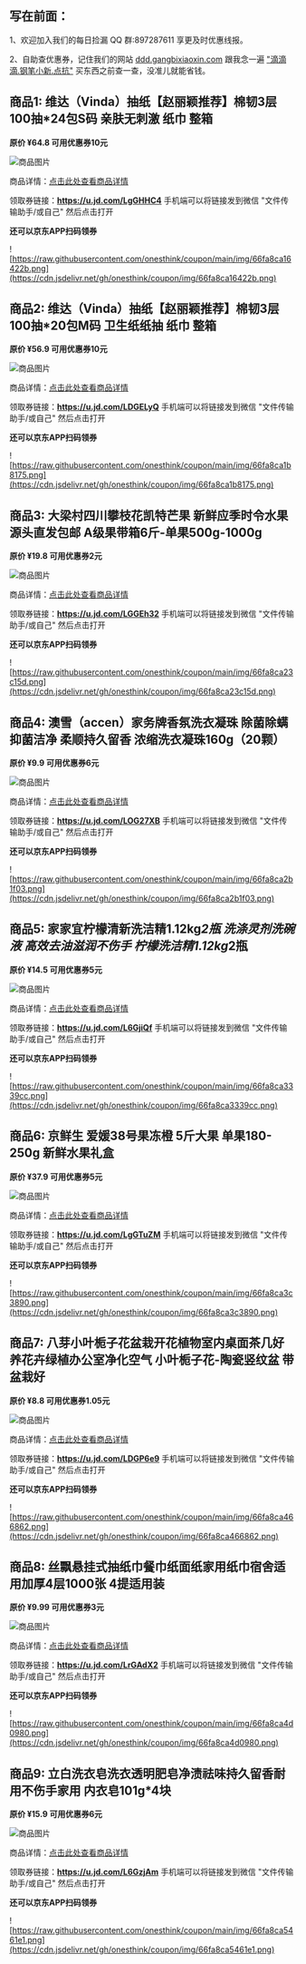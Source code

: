 ## 写在前面：

1、欢迎加入我们的每日捡漏 QQ 群:897287611 享更及时优惠线报。

2、自助查优惠券，记住我们的网站 [ddd.gangbixiaoxin.com](https://ddd.gangbixiaoxin.com) 跟我念一遍 ["滴滴滴.钢笔小新.点抗"](https://ddd.gangbixiaoxin.com) 买东西之前查一查，没准儿就能省钱。

## 商品1: 维达（Vinda）抽纸【赵丽颖推荐】棉韧3层100抽*24包S码 亲肤无刺激 纸巾 整箱

**原价 ¥64.8 可用优惠券10元**

![商品图片](http://img14.360buyimg.com/n1/jfs/t1/108660/5/51433/210085/66f8f5fdF8d465e35/16e9b5b244803ee9.jpg)

商品详情：[点击此处查看商品详情](https://union-click.jd.com/jdc?e=1003156031&amp;p=JF8BAacJK1olXwIAU15bDU0fAl8IGloUXQMGVF1VCUInRzBQRQQlBENHFRxWFlVMWzBeTA9KQl1XSwwDVFVPRjtUBAJQAVsMFgQZBC93ZRtXGCYSBXEDKyYocytPVC1bUAlHO2gAVVYAaA13ajV0Wz1dNWJ-KStKSEdjeh9tbCh2HXF7ID0kayxLexpvbTlMGwRhNlc-ahJvRw9TYz13FHpJICxVei9kZ21_U1NnP1x2Uj4FdzxsYAxWbAR1PXJLLwEqfDxKVhZJWi9KBHRgI1cUcDJjYRtBZBthNGJgIwc-X3tkRTgWcxlKOWYKHBxDe05CUTMWWyJlUQoyVW5eCUsQCmkPHVIQbTYCVG4LZksWAm4JGlsSVAQyVW5dDkgRBGcPGlsXWgADZF5VD3vArtfdkerA1b_WytaKsezCitPchdMlbTYBZF5cCUkXB2gJGVslbQYBZF1tViUWUGgNHFtHCWheVAAUVRBfUQEPElIUVAEBXW5fCUoVAV84Kz91O3JdVyNaUDwWfBd9YDtNCkRRHwwPbiUVAmdVex11NFx-FDgVYC9rfho4G2s)

领取券链接：**https://u.jd.com/LgGHHC4** 手机端可以将链接发到微信 "文件传输助手/或自己" 然后点击打开

**还可以京东APP扫码领券**

![https://raw.githubusercontent.com/onesthink/coupon/main/img/66fa8ca16422b.png](https://cdn.jsdelivr.net/gh/onesthink/coupon/img/66fa8ca16422b.png)

## 商品2: 维达（Vinda）抽纸【赵丽颖推荐】棉韧3层100抽*20包M码  卫生纸纸抽 纸巾 整箱

**原价 ¥56.9 可用优惠券10元**

![商品图片](http://img14.360buyimg.com/n1/jfs/t1/100798/26/51900/196574/66f8f421F6945331b/618996b1358d2fc2.jpg)

商品详情：[点击此处查看商品详情](https://union-click.jd.com/jdc?e=1003156031&amp;p=JF8BAacJK1olXwIBVlpfAEsfCl8IGloUXAQHUlpdCUwnRzBQRQQlBENHFRxWFlVMWzBeTA9KQl1XSwwDVFVPRjtUBAJQAVsMFgQZBE9sc2lsWAlUH15qBghfWwNgSzN-UAhVHWgADwRVcxBgXg9cbAJcOE1GHV5KSEdjeh9tbChyGHFrBjgqayxJexpvbTlMGwRhNlc-ahJvRw9TYz13FHpJICxVei9kZ21_U1NnP1x2Uj4FdzxsYAxWbAR1PXJLLwEqfDxKVhZJWi9KBHRgI1cUcDJjYRtBZBthNGJgIwc-X3t3WCxYbhJdHGMFJh0BTiJUdwkOc1tTUQoyVW5eCUsQCmkPHVIQbTYCVG4LZksWAm4JGlsSVAQyVW5dDkgRBGcPGlscXA4KZF5VD3vArtfdkerA1b_WytaKsezCitPchdMlbTYBZF5cCUkXB2gJGVslbQYBZF1tViUWUG9fGVodW2heVAAUVRRCCwEPHF8WWQQKUG5fCUoVAV84K19uLQBmFwwcShN_UTkKSBNiFVp0Hw0dSCUVWDUAYABiAGZWIwcUbQBTSm84G2s)

领取券链接：**https://u.jd.com/LDGELyQ** 手机端可以将链接发到微信 "文件传输助手/或自己" 然后点击打开

**还可以京东APP扫码领券**

![https://raw.githubusercontent.com/onesthink/coupon/main/img/66fa8ca1b8175.png](https://cdn.jsdelivr.net/gh/onesthink/coupon/img/66fa8ca1b8175.png)

## 商品3: 大梁村四川攀枝花凯特芒果 新鲜应季时令水果 源头直发包邮 A级果带箱6斤-单果500g-1000g

**原价 ¥19.8 可用优惠券2元**

![商品图片](http://img14.360buyimg.com/n1/jfs/t1/4210/19/23694/75250/66d72e85F2bc75be2/b195bac548f28212.jpg)

商品详情：[点击此处查看商品详情](https://union-click.jd.com/jdc?e=1003156031&amp;p=JF8BAd0JK1olXwIAUFtdDEkWB18IGlsVXwUCU1tbAUMVAl9MRANLAjZbERscSkAJHTRQRA1CCVkdDwtCWhVLHTdNTwcKBENeCVAfUg8bVGphHj1HOX5YAgQOCzdJfxZ0XgRCPlJcOlwZUDMSQQpOfVhADm19BFoWflxXDxtxazliPm1AICc1YT9eAzB8RCtNOWVmEiovUi51Ag9Oey5mK2FbKBcpakpzYSZsWzh3B2BgHSYbaAN_UAxBbAxhJG5mID06SDxIfw1zfCcTOE5hIjkCViNFZRNoewIVHWUAASkqbB5UdQZgci9xNRIBIygkbCx0WRMBbFltP3JbHRspVytwdydrXC98C2V1DSUafzJzUBRoD1lgSQR3ZAoEdiJicWtAex0WGn5bTl0hUEx8HTkEF2sUbQUDVFlUDkwRCmo4K1sVbUdsVFhaD04RA204GmsVWwUEU1ZaCUsfBm0AK1sdWjbV-eaIgvrCi9bchdPC5KHX3eKJlsMnM18LK1sUXAQCUFlcCksnM28LK1glA2gDB1daXEwQUwFUGwVcAFhWEDBaAUweBG4BG2sXXAcAVm5tOBwSampuST9tB1BYB10hVjdufypXTDhBA2gAEAYlDQlyRQkLTgh-IlYGHyhtCHs)

领取券链接：**https://u.jd.com/LGGEh32** 手机端可以将链接发到微信 "文件传输助手/或自己" 然后点击打开

**还可以京东APP扫码领券**

![https://raw.githubusercontent.com/onesthink/coupon/main/img/66fa8ca23c15d.png](https://cdn.jsdelivr.net/gh/onesthink/coupon/img/66fa8ca23c15d.png)

## 商品4: 澳雪（accen）家务牌香氛洗衣凝珠 除菌除螨抑菌洁净 柔顺持久留香 浓缩洗衣凝珠160g（20颗）

**原价 ¥9.9 可用优惠券6元**

![商品图片](http://img14.360buyimg.com/n1/jfs/t1/26973/4/20585/137408/668fa05fF2b4b9a53/b88a5cc9c21f11d0.jpg)

商品详情：[点击此处查看商品详情](https://union-click.jd.com/jdc?e=1003156031&amp;p=JF8BAdsJK1olXwIAUFZdAUoXAF8IGlodWgcBXFlVAUoSAF9MRANLAjZbERscSkAJHTRQRA1CCVkdDwtCWhVLHTdNTwcKBENeCVAfUg8bAAdxcxt-KQ8GCC0Jag5_BDpbXF9sG1YBOlwOVyh_Zy57ejxdBUJgDjgLD1xXDxtxaz5sPnlGIFwHbzJ0Ayt_ciNNOWV6Ej4vUhh1AgdOeC5mL2FYKBcpekp-YSZOWy93AHVgHSIbaylvUBsJbAxhJG5mIwc-Sz9uVT9zfCcTOE5hIjkCViNFZRB_bChpVGVrLyc9UQJJdB1sci8ULQN0LT0uaD9CRwxhaz52B1QHIzwhaz91YCh8cg13KmUCFilfcCxsY3sKbk8XKDZ0ACdUDDN2VA93AVN0DQZUDz1HcBNBD2M4GmsWXAYFXVhaDkISM18IG2tUMwYHVFxYCEMXM244G10WWwEKU19eCEoXC18IE1wliqu6gdTs3cOu1_GAzOKyiI--gMDVOHsnAF8IGloXXQIFVVxdOHsXAF8LKwV7XFULUgkNWBx5X29WUgZUAVFsU1lZDkgfC2w4GVoUXwQyZG5eYDJ_QwR8El9JLlJgETZaXRhQBxZOS1h7X1VdNzY5STh2ZCdQXzlPO1AFZF5t)

领取券链接：**https://u.jd.com/LOG27XB** 手机端可以将链接发到微信 "文件传输助手/或自己" 然后点击打开

**还可以京东APP扫码领券**

![https://raw.githubusercontent.com/onesthink/coupon/main/img/66fa8ca2b1f03.png](https://cdn.jsdelivr.net/gh/onesthink/coupon/img/66fa8ca2b1f03.png)

## 商品5: 家家宜柠檬清新洗洁精1.12kg*2瓶 洗涤灵剂洗碗液 高效去油滋润不伤手 柠檬洗洁精1.12kg*2瓶

**原价 ¥14.5 可用优惠券5元**

![商品图片](http://img14.360buyimg.com/n1/jfs/t1/239635/9/15662/167557/66a85b76Fea7e5241/43b2b5c55f1e98a4.png)

商品详情：[点击此处查看商品详情](https://union-click.jd.com/jdc?e=1003156031&amp;p=JF8BAdkJK1olXwIAV1ZeDkIVB18IGlsUVQUEVFhZDEsTAl9MRANLAjZbERscSkAJHTRQRA1CCVkdDwtCWhVLHTdNTwcKBENeCVAfUg8bazZLEjJGCENFMxpUX0hDBz9sUg9IGnRwOlxVCBxOZQp4EzIVJHpLPTcNVVxXDxtxazliLk9AIwEpbD90cCh_YitNOWViEikFVTl1SilObz5mLmFYIBcpUEtnYSZwWzhnB2ZgHSYbfAN0ehZrbAxhJG5rIy0qVDxIWT9zfCcTOE5hIjkCViNFZRBxYjh2HXF7Bj0-bCsed21aci92IkN0PTktfz9kXxtheC1iXGVdNCwlbTJlYCh8cg18KU95ECo0cCtsY3sKbk8XKDZkAiQmCEpoCw9KWyRVG1hkXFgCUitBD2M4GmsWXAYFXVhaDkISM18IG2tUMwEEU15cCHsWM28OGF0SVQEDV1tcDUwnA2cPK4y45dOI5YvVsZ-Ji7ixvI6c4dKc3G5tOEgnA24JGVsRWgcAVG5tCEgnAF9WdVpGWwQDBwoPZhcXXSZVWBNOMwELUlxYDkofM20JGlkXbTYyPAceASJEVipPfB8cCgVWUA45QR9KRB16dVkdXVFbMjstACIXehNBcjJFADYCZA)

领取券链接：**https://u.jd.com/L6GjiQf** 手机端可以将链接发到微信 "文件传输助手/或自己" 然后点击打开

**还可以京东APP扫码领券**

![https://raw.githubusercontent.com/onesthink/coupon/main/img/66fa8ca3339cc.png](https://cdn.jsdelivr.net/gh/onesthink/coupon/img/66fa8ca3339cc.png)

## 商品6: 京鲜生 爱媛38号果冻橙 5斤大果 单果180-250g 新鲜水果礼盒

**原价 ¥37.9 可用优惠券5元**

![商品图片](http://img14.360buyimg.com/n1/jfs/t1/167752/18/48389/130621/66f53e68Fed3aa94b/f402865a30d7f300.jpg)

商品详情：[点击此处查看商品详情](https://union-click.jd.com/jdc?e=1003156031&amp;p=JF8BAawJK1olXwIAUFlVDU8XBV8IGloUXAUFU11eAU4nRzBQRQQlBENHFRxWFlVMWzBeTA9KQl1XSwwDVFVPRjtUBAJQAVsMFgQZBBkRQywBYQV1Jl8LCS0qYTFifgZhbTxqDmgAVlk5DiJVVAdsGRlsG1JiHVZKSEdjeh9tbChyH3EAPD0qUUtXexpseTlMGwR0JlYuahJzRxttYzJ3FHJJNAZUby9ja21_U1NjP19hCCoCeCxsYAxWbARhPX9xARkqfDxKVhZWQSxsOWNnNwwVcDJjZhZ7eBliNFxnIxc6X3tJQmtpSyVCFmVcMi4YejMQXRFVHyBlUQoyVW5eCUsQCmkPHVIQbTYCVG4PZp2yrbeLto6e59OL_4bvkXsWM28OGF0SVQEDV1lUAEonA2cPK4y45dOI5YvVsZ-Ji7ixvI6c4dKc3G5tOEgnA24JGVsRWgcAVG5tCEgnAF9WdVpGWw4BAQ5aZhcXXSZVX19NMwEFU15YDUsWM20JGlkXbTYyBlgdS0JtXQ9zQlJILnFrLisgYSJhZBBbdVkXWmIEPRwKYC8VQRZOTztcVTYCZA)

领取券链接：**https://u.jd.com/LgGTuZM** 手机端可以将链接发到微信 "文件传输助手/或自己" 然后点击打开

**还可以京东APP扫码领券**

![https://raw.githubusercontent.com/onesthink/coupon/main/img/66fa8ca3c3890.png](https://cdn.jsdelivr.net/gh/onesthink/coupon/img/66fa8ca3c3890.png)

## 商品7: 八芽小叶栀子花盆栽开花植物室内桌面茶几好养花卉绿植办公室净化空气 小叶栀子花-陶瓷竖纹盆 带盆栽好

**原价 ¥8.8 可用优惠券1.05元**

![商品图片](http://img14.360buyimg.com/n1/jfs/t1/57673/11/25461/141033/6699d9a4Fee1a618f/a9a25d07226a8a6b.jpg)

商品详情：[点击此处查看商品详情](https://union-click.jd.com/jdc?e=1003156031&amp;p=JF8BAa0JK1olXwIAU1xcD0kXAV8IGlsVXAcFU1hfCk0WBV9MRANLAjZbERscSkAJHTRQRA1CCVkdDwtCWhVLHTdNTwcKBENeCVAfUg8bRRZ-bjAcXHhKAA07UzVWXmt7TDpWJnNbOlwNSkJuShVtWyBIA2RBJx5aDFxXDxtxazliPmFGI1w1bDxeaC58cglNOWV2EioFUhh1Sg9OewBmL2FbMBcpekp1YSZaWy13AHVgHTobayJ3UxhRYAxhJG5mIwcuTDx-cwtzfSdrCllmMjcEbwxyajlQbDhyAXJ7LDgqQTRJd258D1lgbQNRKVgJaE9BYxNuEz5TFENXITtVCisbD18JK1gUXQELUllbAU4nM28IKxp7XQAFV15UCk4nAl8IHVgTWg4FVV1UCkoUM28AHGvC8L7X3u-IgPLDneffovzA1LrWytZtOHsUM28JGlkVWQEDVl5tOEsUM2w4RTUUDgAKVwsICiVLAzFBRhwcA2gFU1lcDkIfBV8KGloXXzYyZBgkfj58Cm52Uw9GO118FQNZexx2QBR9QjUXDUQLLRcnbQtsXjFqWChVWgIyVG4)

领取券链接：**https://u.jd.com/LDGP6e9** 手机端可以将链接发到微信 "文件传输助手/或自己" 然后点击打开

**还可以京东APP扫码领券**

![https://raw.githubusercontent.com/onesthink/coupon/main/img/66fa8ca466862.png](https://cdn.jsdelivr.net/gh/onesthink/coupon/img/66fa8ca466862.png)

## 商品8: 丝飘悬挂式抽纸巾餐巾纸面纸家用纸巾宿舍适用加厚4层1000张 4提适用装

**原价 ¥9.99 可用优惠券3元**

![商品图片](http://img14.360buyimg.com/n1/jfs/t1/50217/36/25692/118985/66c5affbF9baa4dfa/04b08f88d5a7b7ff.jpg)

商品详情：[点击此处查看商品详情](https://union-click.jd.com/jdc?e=1003156031&amp;p=JF8BAa0JK1olXwIAU15cCUoTAF8IGlsVWQYGUl1fCU4SC19MRANLAjZbERscSkAJHTRQRA1CCVkdDwtCWhVLHTdNTwcKBENeCVAfUg8bcQhvR1JyB1hLNAsYcRhHARgNfgcSJGECOlwrcQxwByZWZTpSAEdAMyItclxXDxtxazliPnVFIycPazxeZC9_cgFNOWJiEj0vUil1Sg9ObC5lP2FbEhcqQEtnYSYJWztdAHBgVT4bfDlvUwxreAxhJG5rIz1dST1uewxzfSdrCl1cMDs-dEhgWw9QbDh2A3BrJDgqex5QdDV8D1lgbXlmCAI2CRhSZjRUUAFTNnx5UwoNaCsbD18JK1gUXQELUllbAU4nM28IKxp7XQ8DVVpfD0snAl8IHVgTWg4FVV1VDk0XM28AHGvC8L7X3u-IgPLDneffovzA1LrWytZtOHsUM28JGlkVWQEDVl5tOEsUM2w4RTUUDg8FAF0KDiVLAzFBRh1AB2gFXVlaAUIVBV8KGloXXzYyZCw6bxceZDVWUjtAGH9RBFwqDS5LBBZvGzUXK39FM1oUVjV2RDJJWTxpLXwyVG4)

领取券链接：**https://u.jd.com/LrGAdX2** 手机端可以将链接发到微信 "文件传输助手/或自己" 然后点击打开

**还可以京东APP扫码领券**

![https://raw.githubusercontent.com/onesthink/coupon/main/img/66fa8ca4d0980.png](https://cdn.jsdelivr.net/gh/onesthink/coupon/img/66fa8ca4d0980.png)

## 商品9: 立白洗衣皂洗衣透明肥皂净渍祛味持久留香耐用不伤手家用 内衣皂101g*4块

**原价 ¥15.9 可用优惠券6元**

![商品图片](http://img14.360buyimg.com/n1/jfs/t1/25347/20/21576/152014/66a89052F3ad3cb3c/b68e5c2b91cddee5.jpg)

商品详情：[点击此处查看商品详情](https://union-click.jd.com/jdc?e=1003156031&amp;p=JF8BAdsJK1olXwIAV1xVDU0VBl8IGlsUVQQGVV1YCUwXAV9MRANLAjZbERscSkAJHTRQRA1CCVkdDwtCWhVLHTdNTwcKBENeCVAfUg8bZRdeRj1PGFJ1LwYVVDxnQ2pwTihPWkd8OlwtahNvaxIBTwdNVQdBKSY9UFxXDxtxazliLk9HIyctaz9kZDF8YidNOWUDEj4FVTl1Sm5OexBlDWFbPBcqektnYSZ4WztnAHVgHTobfElscA97eAxhJG5kIC1dST9uez9zfCcTOE5hIjkCViNFZRNqbC9mHWZaIy4-QUtWY210cjt2PkNiViUuaC9jChhqeCtsOXFGIDcLbjxPYCh8cglyKWVlFCkCUhhsY3sKbk8XKDZmDgIHVCtWZQp6WytpKUNCCxoecC1BD2M4GmsWXAYFXVhaDkISM18IG2tUMwYEUldeCUkWM244G10WWwEKU19fC0MTC18IE1wliqu6gdTs3cOu1_GAzOKyiI--gMDVOHsnAF8IGloXXQIFVVxdOHsXAF8LKwV7XFUHBgldXEN5X29WUgZdGQdsU1lZCUkRCmo4GVoUXwQyZG47cB1KZTVNTyxuBU5eIy4dDTNCcDUPWiV7X3ZgDCY1dUJDXzcAGhhoJWZaZF5t)

领取券链接：**https://u.jd.com/L6GzjAm** 手机端可以将链接发到微信 "文件传输助手/或自己" 然后点击打开

**还可以京东APP扫码领券**

![https://raw.githubusercontent.com/onesthink/coupon/main/img/66fa8ca5461e1.png](https://cdn.jsdelivr.net/gh/onesthink/coupon/img/66fa8ca5461e1.png)

